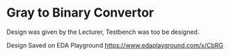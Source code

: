 # Gray to Binary Convertor

Design was given by the Lecturer, Testbench was too be designed.

Design Saved on EDA Playground
https://www.edaplayground.com/x/CbRG


